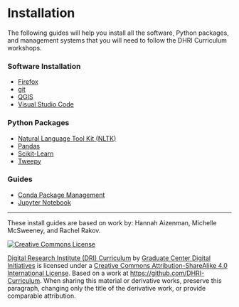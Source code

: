 # Installation

The following guides will help you install all the software, Python packages, and management systems that you will need to follow the DHRI Curriculum workshops.

### Software Installation
- [Firefox](https://www.mozilla.org/en-US/firefox/)
- [git](sections/git.md)
- [QGIS](sections/qgis.md)
- [Visual Studio Code](sections/vscode.md)

### Python Packages
- [Natural Language Tool Kit (NLTK)](sections/nltk.md)
- [Pandas](sections/pandas.md)
- [Scikit-Learn](sections/sklearn.md)
- [Tweepy](sections/tweepy.md)

### Guides
- [Conda Package Management](sections/conda.md)
- [Jupyter Notebook](sections/jupyter.md)

-----

These install guides are based on work by: Hannah Aizenman, Michelle McSweeney, and Rachel Rakov.

[![Creative Commons License](https://i.creativecommons.org/l/by-sa/4.0/88x31.png)](http://creativecommons.org/licenses/by-sa/4.0/)

[Digital Research Institute (DRI) Curriculum](http://purl.org/dc/terms/) by [Graduate Center Digital Initiatives](https://gcdi.commons.gc.cuny.edu/) is licensed under a [Creative Commons Attribution-ShareAlike 4.0 International License](http://creativecommons.org/licenses/by-sa/4.0/). Based on a work at <https://github.com/DHRI-Curriculum>. When sharing this material or derivative works, preserve this paragraph, changing only the title of the derivative work, or provide comparable attribution.
